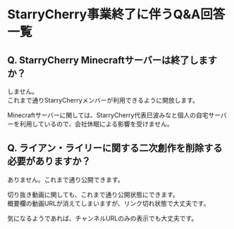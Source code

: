 # StarryCherry事業終了に伴うQ&A回答一覧

## Q. StarryCherry Minecraftサーバーは終了しますか？

しません。      
これまで通りStarryCherryメンバーが利用できるように開放します。

Minecraftサーバーに関しては、StarryCherry代表巳波みなと個人の自宅サーバーを利用しているので、会社休眠による影響を受けません。

## Q. ライアン・ライリーに関する二次創作を削除する必要がありますか？

ありません。これまで通り公開できます。

切り抜き動画に関しても、これまで通り公開状態にできます。        
概要欄の動画URLが消えてしまいますが、リンク切れ状態で大丈夫です。

気になるようであれば、チャンネルURLのみの表示でも大丈夫です。